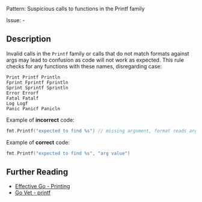 Pattern: Suspicious calls to functions in the Printf family

Issue: -

## Description

Invalid calls in the `Printf` family or calls that do not match formats against args may lead to confusion as code will not work as expected. This rule checks for any functions with these names, disregarding case:

```
Print Printf Println
Fprint Fprintf Fprintln
Sprint Sprintf Sprintln
Error Errorf
Fatal Fatalf
Log Logf
Panic Panicf Panicln
```

Example of **incorrect** code:

```go
fmt.Printf("expected to find %s") // missing argument, format reads arg 1, have 0 args 
```

Example of **correct** code:

```go
fmt.Printf("expected to find %s", "arg value")
```

## Further Reading

* [Effective Go - Printing](https://golang.org/doc/effective_go.html#printing)
* [Go Vet - printf](https://golang.org/cmd/vet/#hdr-Printf_family)
